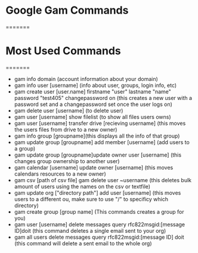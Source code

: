 # Google Gam Commands
======= 
# Most Used Commands
=======
<ul>
	<li>gam info domain (account information about your domain)
	</li>
	<li>gam info user [username] (info about user, groups, login info, etc)</li>
	<li>
	gam create user [user.name] firstname "user" lastname "name" password "test405"  changepassword on (this creates a new user with a password set and a changepassword set once the user logs on)
	</li>
	<li>gam delete user [username] (to delete user)
	</li>
	<li>gam user [username] show filelist (to show all files users owns)</li>
	<li>gam user [username] transfer drive [recieving username] (this moves the users files from drive to a new owner)
	</li>
	<li>
	gam info group [groupname](this displays all the info of that group)
	</li>
	<li>
	gam update group [groupname] add member [username] (add users to a group)
	</li>
	<li>
	gam update group [groupname]update owner user [username] (this changes group ownership to another user)
	</li>
	<li>
	gam calendar [username] update owner [username] (this moves calendars resources to a new owner)
	</li>
	<li>
	gam csv [path of csv file] gam delete user ~username (this deletes bulk amount of users using the names on the csv or textfile)
	</li>
	<li>
	gam update org ["directory path"] add user [username] (this moves users to a different ou, make sure to use "/" to specificy which directory)
	</li>
	<li>
	gam create group [group name] (This commands creates a group for you)
	</li>
	<li>
	gam user [username] delete messages query rfc822msgid:[message ID]doit (this command deletes a single email sent to your org)
	</li>
	<li>
	gam all users delete messages query rfc822msgid:[message ID] doit (this command will delete a sent email to the whole org)	
	</li>
	
</ul>